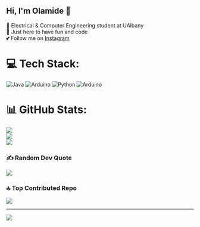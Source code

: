 ## Hi, I'm Olamide 👋

🤖 Electrical & Computer Engineering student at UAlbany<br/>
👾 Just here to have fun and code<br/>
💕 Follow me on [Instagram](https://www.instagram.com/ade_ilmo/)

# 💻 Tech Stack:
![Java](https://img.shields.io/badge/java-%23ED8B00.svg?style=for-the-badge&logo=openjdk&logoColor=white) ![Arduino](https://img.shields.io/badge/-Arduino-00979D?style=for-the-badge&logo=Arduino&logoColor=white) ![Python](https://img.shields.io/badge/python-3670A0?style=for-the-badge&logo=python&logoColor=ffdd54) ![Arduino](https://img.shields.io/badge/-Arduino-00979D?style=for-the-badge&logo=Arduino&logoColor=white)
# 📊 GitHub Stats:
![](https://github-readme-stats.vercel.app/api?username=Adxlimx&theme=jolly&hide_border=false&include_all_commits=false&count_private=false)<br/>
![](https://nirzak-streak-stats.vercel.app/?user=Adxlimx&theme=jolly&hide_border=false)<br/>
![](https://github-readme-stats.vercel.app/api/top-langs/?username=Adxlimx&theme=jolly&hide_border=false&include_all_commits=false&count_private=false&layout=compact)

### ✍️ Random Dev Quote
![](https://quotes-github-readme.vercel.app/api?type=horizontal&theme=tokyonight)

### 🔝 Top Contributed Repo
![](https://github-contributor-stats.vercel.app/api?username=Adxlimx&limit=5&theme=synthwave&combine_all_yearly_contributions=true)

---
[![](https://visitcount.itsvg.in/api?id=Adxlimx&icon=0&color=10)](https://visitcount.itsvg.in)

<!-- Proudly created with GPRM ( https://gprm.itsvg.in ) -->

